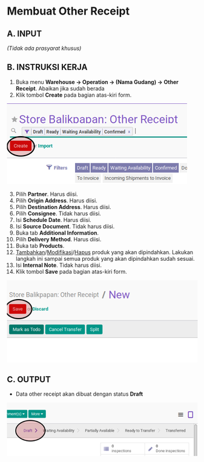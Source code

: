 # Membuat Other Receipt

## A. INPUT

*(Tidak ada prasyarat khusus)*

## B. INSTRUKSI KERJA

1. Buka menu **Warehouse -> Operation -> (Nama Gudang) -> Other Receipt**. Abaikan jika sudah berada
2. Klik tombol **Create** pada bagian atas-kiri form.

![](../../img/other-receipt/tombol-create.png)

3. Pilih **Partner**. Harus diisi.
4. Pilih **Origin Address**. Harus diisi.
5. Pilih **Destination Address**. Harus diisi.
6. Pilih **Consignee**. Tidak harus diisi.
7. Isi **Schedule Date**. Harus diisi.
8. Isi **Source Document**. Tidak harus diisi.
9. Buka tab **Additional Information**.
10. Pilih **Delivery Method**. Harus diisi.
11. Buka tab **Products**.
12. <a name="l12">[Tambahkan](./produk-tambah.md)/[Modifikasi](./produk-modifikasi.md)/[Hapus](./produk-hapus.md)</a> produk yang akan dipindahkan. Lakukan langkah ini sampai semua produk yang akan dipindahkan sudah sesuai.
13. Isi **Internal Note**. Tidak harus diisi.
14. Klik tombol **Save** pada bagian atas-kiri form.

![](../../img/other-receipt/tombol-simpan.png)

## C. OUTPUT

* Data other receipt akan dibuat dengan status **Draft**

![](../../img/other-receipt/status-draft.png)
